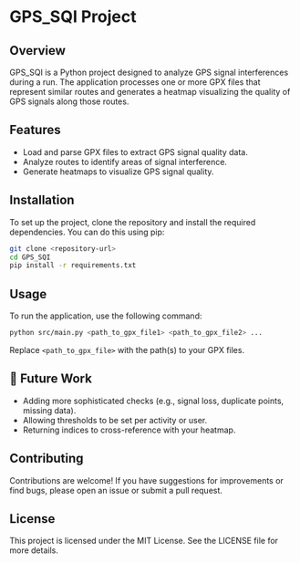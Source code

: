 # GPS_SQI Project

## Overview
GPS_SQI is a Python project designed to analyze GPS signal interferences during a run. The application processes one or more GPX files that represent similar routes and generates a heatmap visualizing the quality of GPS signals along those routes.

## Features
- Load and parse GPX files to extract GPS signal quality data.
- Analyze routes to identify areas of signal interference.
- Generate heatmaps to visualize GPS signal quality.

## Installation
To set up the project, clone the repository and install the required dependencies. You can do this using pip:

```bash
git clone <repository-url>
cd GPS_SQI
pip install -r requirements.txt
```

## Usage
To run the application, use the following command:

```bash
python src/main.py <path_to_gpx_file1> <path_to_gpx_file2> ...
```

Replace `<path_to_gpx_file>` with the path(s) to your GPX files.

## 🔭 Future Work
- Adding more sophisticated checks (e.g., signal loss, duplicate points, missing data).
- Allowing thresholds to be set per activity or user.
- Returning indices to cross-reference with your heatmap.


## Contributing
Contributions are welcome! If you have suggestions for improvements or find bugs, please open an issue or submit a pull request.

## License
This project is licensed under the MIT License. See the LICENSE file for more details.